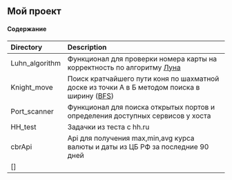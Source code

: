 ## Мой проект

#### Содержание

Directory|Description
:---|:---
Luhn_algorithm|Функционал для проверки номера карты на корректность по алгоритму [Луна](https://ru.wikipedia.org/wiki/Алгоритм_Луна)
Knight_move|Поиск кратчайшего пути коня по шахматной доске из точки А в Б методом поиска в ширину ([BFS](https://ru.wikipedia.org/wiki/Поиск_в_ширину))
Port_scanner|Функционал для поиска открытых портов и определения доступных сервисов у хоста
HH_test|Задачки из теста с hh.ru 
cbrApi|Api для получения max,min,avg курса валюты и даты из ЦБ РФ за последние 90 дней
[]|
